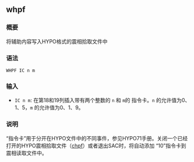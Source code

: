 ## whpf

### 概要

将辅助内容写入HYPO格式的震相拾取文件中

### 语法

``` {.bash}
WHPF IC n m
```

### 输入

- `IC n m`: 在第18和19列插入带有两个整数的 `n` 和 `m`的 指令卡。`n`
    的允许值为0、1、5，`m` 的允许值为0、1、9。

### 说明

“指令卡”用于分开在HYPO文件中的不同事件，参见HYPO71手册。关闭一个已经
打开的HYPO震相拾取文件（[chpf](/commands/chpf.md)）或者退出SAC时，将自动添加
“10”指令卡到震相读取文件中。
